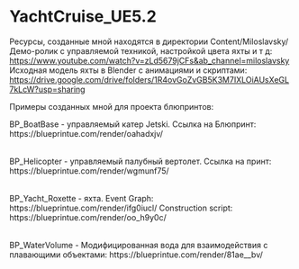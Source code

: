 # YachtCruise_UE5.2

Ресурсы, созданные мной находятся в директории Content/Miloslavsky/
Демо-ролик с управляемой техникой, настройкой цвета яхты и т д: https://www.youtube.com/watch?v=zLd5679jCFs&ab_channel=miloslavsky
Исходная модель яхты в Blender с анимациями и скриптами: https://drive.google.com/drive/folders/1R4ovGoZvGB5K3M7IXLOiAUsXeGL7kLcW?usp=sharing

Примеры созданных мной для проекта блюпринтов:
<table>
    BP_BoatBase - управляемый катер Jetski. Ссылка на Блюпринт: https://blueprintue.com/render/oahadxjv/
</table>

<table>
    BP_Helicopter - управляемый палубный вертолет. Ссылка на принт: https://blueprintue.com/render/wgmunf75/
</table>

<table>
    BP_Yacht_Roxette - яхта. Event Graph: https://blueprintue.com/render/ifg0iucl/ Construction script: https://blueprintue.com/render/oo_h9y0c/
</table>

<table>
    BP_WaterVolume - Модифицированная вода для взаимодействия с плавающими объектами: https://blueprintue.com/render/81ae__bv/
</table>
